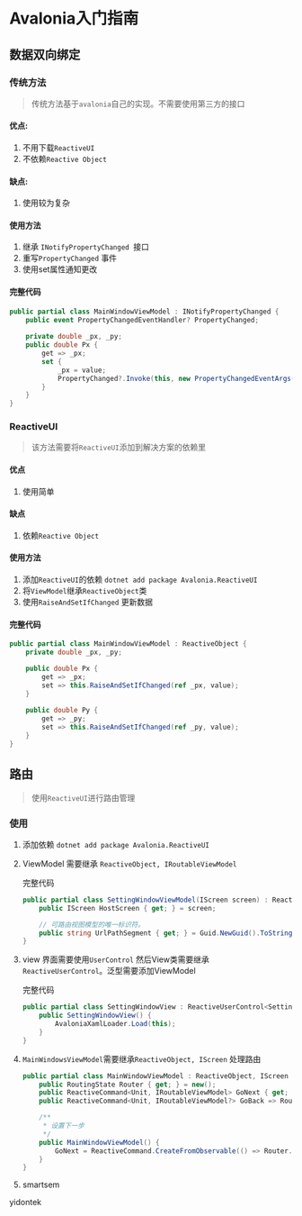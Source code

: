 # Avalonia入门指南

## 数据双向绑定

### 传统方法

> 传统方法基于`avalonia`自己的实现。不需要使用第三方的接口

#### 优点: 

1. 不用下载`ReactiveUI`
2. 不依赖`Reactive Object`

#### 缺点:

1. 使用较为复杂

#### 使用方法

1. 继承 `INotifyPropertyChanged `接口
2. 重写`PropertyChanged` 事件
3. 使用set属性通知更改

#### 完整代码

```c#
public partial class MainWindowViewModel : INotifyPropertyChanged {
    public event PropertyChangedEventHandler? PropertyChanged;
    
    private double _px, _py;
    public double Px {
        get => _px;
        set {
            _px = value;
            PropertyChanged?.Invoke(this, new PropertyChangedEventArgs(nameof(Px)));
        }
    }
}
```

### ReactiveUI

> 该方法需要将`ReactiveUI`添加到解决方案的依赖里

#### 优点

1. 使用简单

#### 缺点

1. 依赖`Reactive Object`

#### 使用方法

1. 添加`ReactiveUI`的依赖  `dotnet add package Avalonia.ReactiveUI `
2. 将`ViewModel`继承`ReactiveObject`类
3. 使用`RaiseAndSetIfChanged` 更新数据

#### 完整代码

```c#
public partial class MainWindowViewModel : ReactiveObject {
    private double _px, _py;

    public double Px {
        get => _px;
        set => this.RaiseAndSetIfChanged(ref _px, value);
    }
    
    public double Py {
        get => _py;
        set => this.RaiseAndSetIfChanged(ref _py, value);
    }
}
```



## 路由

> 使用`ReactiveUI`进行路由管理

### 使用

1. 添加依赖 `dotnet add package Avalonia.ReactiveUI` 

2. ViewModel 需要继承 `ReactiveObject, IRoutableViewModel` 

   完整代码

   ```c#
   public partial class SettingWindowViewModel(IScreen screen) : ReactiveObject, IRoutableViewModel {
       public IScreen HostScreen { get; } = screen;
   
       // 可路由视图模型的唯一标识符。
       public string UrlPathSegment { get; } = Guid.NewGuid().ToString().Substring(0, 5);
   }
   ```

3. view 界面需要使用`UserControl` 然后View类需要继承`ReactiveUserControl`。泛型需要添加ViewModel

   完整代码

   ```c#
   public partial class SettingWindowView : ReactiveUserControl<SettingWindowViewModel> {
       public SettingWindowView() {
           AvaloniaXamlLoader.Load(this);
       }
   }
   ```

4. `MainWindowsViewModel`需要继承`ReactiveObject, IScreen` 处理路由

   ```c#
   public partial class MainWindowViewModel : ReactiveObject, IScreen {
       public RoutingState Router { get; } = new();
       public ReactiveCommand<Unit, IRoutableViewModel> GoNext { get; }
       public ReactiveCommand<Unit, IRoutableViewModel?> GoBack => Router.NavigateBack;
   
       /**
        * 设置下一步
        */
       public MainWindowViewModel() {
           GoNext = ReactiveCommand.CreateFromObservable(() => Router.Navigate.Execute(new SettingWindowViewModel(this)));
       }
   }
   ```

5. smartsem

yidontek
